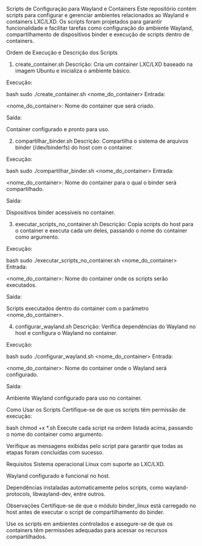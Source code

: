 Scripts de Configuração para Wayland e Containers
Este repositório contém scripts para configurar e gerenciar ambientes relacionados ao Wayland e containers LXC/LXD. Os scripts foram projetados para garantir funcionalidade e facilitar tarefas como configuração do ambiente Wayland, compartilhamento de dispositivos binder e execução de scripts dentro de containers.

Ordem de Execução e Descrição dos Scripts
1. create_container.sh
Descrição: Cria um container LXC/LXD baseado na imagem Ubuntu e inicializa o ambiente básico.

Execução:

bash
sudo ./create_container.sh <nome_do_container>
Entrada:

<nome_do_container>: Nome do container que será criado.

Saída:

Container configurado e pronto para uso.

2. compartilhar_binder.sh
Descrição: Compartilha o sistema de arquivos binder (/dev/binderfs) do host com o container.

Execução:

bash
sudo ./compartilhar_binder.sh <nome_do_container>
Entrada:

<nome_do_container>: Nome do container para o qual o binder será compartilhado.

Saída:

Dispositivos binder acessíveis no container.

3. executar_scripts_no_container.sh
Descrição: Copia scripts do host para o container e executa cada um deles, passando o nome do container como argumento.

Execução:

bash
sudo ./executar_scripts_no_container.sh <nome_do_container>
Entrada:

<nome_do_container>: Nome do container onde os scripts serão executados.

Saída:

Scripts executados dentro do container com o parâmetro <nome_do_container>.

4. configurar_wayland.sh
Descrição: Verifica dependências do Wayland no host e configura o Wayland no container.

Execução:

bash
sudo ./configurar_wayland.sh <nome_do_container>
Entrada:

<nome_do_container>: Nome do container onde o Wayland será configurado.

Saída:

Ambiente Wayland configurado para uso no container.

Como Usar os Scripts
Certifique-se de que os scripts têm permissão de execução:

bash
chmod +x *.sh
Execute cada script na ordem listada acima, passando o nome do container como argumento.

Verifique as mensagens exibidas pelo script para garantir que todas as etapas foram concluídas com sucesso.

Requisitos
Sistema operacional Linux com suporte ao LXC/LXD.

Wayland configurado e funcional no host.

Dependências instaladas automaticamente pelos scripts, como wayland-protocols, libwayland-dev, entre outros.

Observações
Certifique-se de que o módulo binder_linux está carregado no host antes de executar o script de compartilhamento do binder.

Use os scripts em ambientes controlados e assegure-se de que os containers têm permissões adequadas para acessar os recursos compartilhados.
